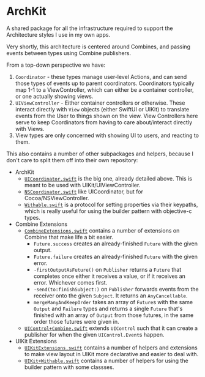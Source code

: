 # ArchKit

A shared package for all the infrastructure required to support the Architecture styles I use in my own apps.

Very shortly, this architecture is centered around Combines, and passing events between types using Combine publishers.

From a top-down perspective we have:

1. `Coordinator` - these types manage user-level Actions, and can send those types of events up to parent coordinators. Coordinators typically map 1-1 to a ViewController, which can either be a container controller, or one actually showing views.
2. `UIViewController` - Either container controllers or otherwise. These interact directly with `View` objects (either SwiftUI or UIKit) to translate events from the User to things shown on the view. View Controllers here serve to keep Coordinators from having to care about/interact directly with Views.
3. View types are only concerned with showing UI to users, and reacting to them.

This also contains a number of other subpackages and helpers, because I don't care to split them off into their own repository:

- ArchKit
  - [`UICoordinator.swift`](Sources/ArchKit/UICoordinator.swift) is the big one, already detailed above. This is meant to be used with UIKit/UIViewController.
  - [`NSCoordinator.swift`](Sources/ArchKit/NSCoordinator.swift) like UICoordinator, but for Cocoa/NSViewController.
  - [`Withable.swift`](Sources/ArchKit/Withable.swift) is a protocol for setting properties via their keypaths, which is really useful for using the builder pattern with objective-c types.
- Combine Extensions
  - [`CombineExtensions.swift`](Sources/CombineExtensions/CombineExtensions.swift) contains a number of extensions on Combine that make life a bit easier.
    - `Future.success` creates an already-finished `Future` with the given output.
    - `Future.failure` creates an already-finished `Future` with the given error.
    - `-firstOutputAsFuture()` on `Publisher` returns a `Future` that completes once either it receives a value, or if it receives an error. Whichever comes first.
    - `-send(to:finishSubject:)` on `Publisher` forwards events from the receiver onto the given `Subject`. It returns an `AnyCancellable`.
    - `mergeManyAndKeepOrder` takes an array of `Future`s with the same `Output` and `Failure` types and returns a single `Future` that's finished with an array of `Output` from those futures, in the same order those futures were given in.
  - [`UIControl+Combine.swift`](Sources/CombineExtensions/UIControl+Combine.swift) extends `UIControl` such that it can create a publisher for when the given `UIControl.Event`s happen.
- UIKit Extensions
  - [`UIKitExtensions.swift`](Sources/UIKitExtensions/UIKitExtensions.swift) contains a number of helpers and extensions to make view layout in UIKit more declarative and easier to deal with.
  - [`UIKit+Withable.swift`](Sources/UIKitExtensions/UIKit+Withable.swift) contains a number of helpers for using the builder pattern with some classses.
